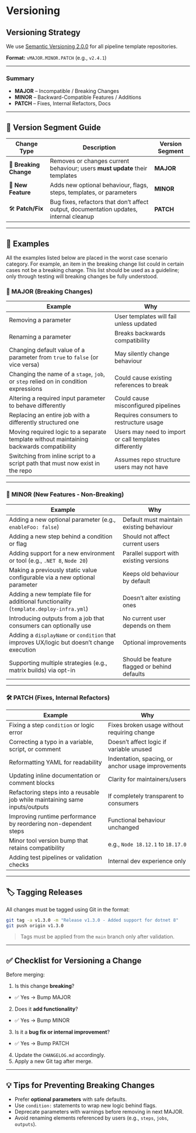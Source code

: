 ﻿# Versioning

## Versioning Strategy

We use [Semantic Versioning 2.0.0](https://semver.org/) for all pipeline template repositories.

**Format:**
`vMAJOR.MINOR.PATCH` (e.g., `v2.4.1`)

---

### Summary

- **MAJOR** – Incompatible / Breaking Changes
- **MINOR** – Backward-Compatible Features / Additions
- **PATCH** – Fixes, Internal Refactors, Docs

---

## 🔢 Version Segment Guide

| Change Type            | Description                                                                            | Version Segment |
|------------------------|----------------------------------------------------------------------------------------|-----------------|
| 🚨 **Breaking Change** | Removes or changes current behaviour; users **must update** their templates            | **MAJOR**       |
| 🚀 **New Feature**     | Adds new optional behaviour, flags, steps, templates, or parameters                    | **MINOR**       |
| 🛠 **Patch/Fix**       | Bug fixes, refactors that don’t affect output, documentation updates, internal cleanup | **PATCH**       |

---

## 📘 Examples

All the examples listed below are placed in the worst case scenario category. For example, an item in the breaking change list could in certain cases not be a breaking change. This list should be used as a guideline; only through testing will breaking changes be fully understood.

### 🚨 MAJOR (Breaking Changes)

| Example                                                                                  | Why                                                    |
|------------------------------------------------------------------------------------------|--------------------------------------------------------|
| Removing a parameter                                                                     | User templates will fail unless updated                |
| Renaming a parameter                                                                     | Breaks backwards compatibility                         |
| Changing default value of a parameter from `true` to `false` (or vice versa)             | May silently change behaviour                          |
| Changing the name of a `stage`, `job`, or `step` relied on in condition expressions      | Could cause existing references to break               |
| Altering a required input parameter to behave differently                                | Could cause misconfigured pipelines                    |
| Replacing an entire job with a differently structured one                                | Requires consumers to restructure usage                |
| Moving required logic to a separate template without maintaining backwards compatibility | Users may need to import or call templates differently |
| Switching from inline script to a script path that must now exist in the repo            | Assumes repo structure users may not have              |

---

### 🚀 MINOR (New Features - Non-Breaking)

| Example                                                                                   | Why                                          |
|-------------------------------------------------------------------------------------------|----------------------------------------------|
| Adding a new optional parameter (e.g., `enableFoo: false`)                                | Default must maintain existing behaviour     |
| Adding a new step behind a condition or flag                                              | Should not affect current users              |
| Adding support for a new environment or tool (e.g., `.NET 8`, `Node 20`)                  | Parallel support with existing versions      |
| Making a previously static value configurable via a new optional parameter                | Keeps old behaviour by default               |
| Adding a new template file for additional functionality (`template.deploy-infra.yml`)     | Doesn’t alter existing ones                  |
| Introducing outputs from a job that consumers can optionally use                          | No current user depends on them              |
| Adding a `displayName` or `condition` that improves UX/logic but doesn’t change execution | Optional improvements                        |
| Supporting multiple strategies (e.g., matrix builds) via opt-in                           | Should be feature flagged or behind defaults |

---

### 🛠 PATCH (Fixes, Internal Refactors)

| Example                                                                     | Why                                                |
|-----------------------------------------------------------------------------|----------------------------------------------------|
| Fixing a step `condition` or logic error                                    | Fixes broken usage without requiring change        |
| Correcting a typo in a variable, script, or comment                         | Doesn’t affect logic if variable unused            |
| Reformatting YAML for readability                                           | Indentation, spacing, or anchor usage improvements |
| Updating inline documentation or comment blocks                             | Clarity for maintainers/users                      |
| Refactoring steps into a reusable job while maintaining same inputs/outputs | If completely transparent to consumers             |
| Improving runtime performance by reordering non-dependent steps             | Functional behaviour unchanged                     |
| Minor tool version bump that retains compatibility                          | e.g., `Node 18.12.1` to `18.17.0`                  |
| Adding test pipelines or validation checks                                  | Internal dev experience only                       |

---

## 🏷️ Tagging Releases

All changes must be tagged using Git in the format:

```bash
git tag -a v1.3.0 -m "Release v1.3.0 - Added support for dotnet 8"
git push origin v1.3.0
```

> Tags must be applied from the `main` branch only after validation.

---

## ✅ Checklist for Versioning a Change

Before merging:

1. Is this change **breaking**?
  - ✅ Yes → Bump MAJOR
2. Does it **add functionality**?
  - ✅ Yes → Bump MINOR
3. Is it a **bug fix or internal improvement**?
  - ✅ Yes → Bump PATCH
4. Update the `CHANGELOG.md` accordingly.
5. Apply a new Git tag after merge.

---

## 💡 Tips for Preventing Breaking Changes

- Prefer **optional parameters** with safe defaults.
- Use `condition:` statements to wrap new logic behind flags.
- Deprecate parameters with warnings before removing in next MAJOR.
- Avoid renaming elements referenced by users (e.g., `steps`, `jobs`, `outputs`).
